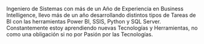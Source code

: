 Ingeniero de Sistemas con más de un Año de Experiencia en Business Intelligence, llevo más de un año desarrollando distintos tipos de Tareas de BI 
con las herramientas Power BI, SSIS, Python y SQL Server.
Constantemente estoy aprendiendo nuevas Tecnologías y Herramientas, no como una obligación si no por Pasión por las Tecnologías.
